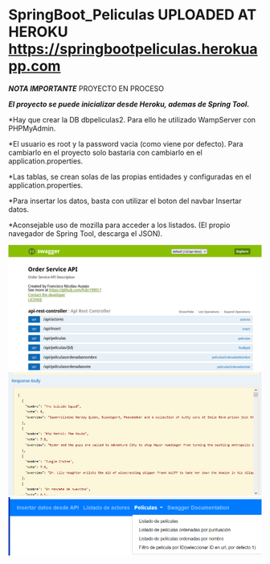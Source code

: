 # SpringBoot_Peliculas UPLOADED AT HEROKU https://springbootpeliculas.herokuapp.com
***NOTA IMPORTANTE***  PROYECTO EN PROCESO

***El proyecto se puede inicializar desde Heroku, ademas de Spring Tool.***

*Hay que crear la DB dbpeliculas2. Para ello he utilizado WampServer con PHPMyAdmin. 

*El usuario es root y la password vacia (como viene por defecto). Para cambiarlo en el proyecto solo bastaria con cambiarlo en el application.properties.

*Las tablas, se crean solas de las propias entidades y configuradas en el application.properties.

*Para insertar los datos, basta con utilizar el boton del navbar Insertar datos.

*Aconsejable uso de mozilla para acceder a los listados. (El propio navegador de Spring Tool,  descarga el JSON).


![ScreenShot](https://raw.githubusercontent.com/fran199017/SpringBoot_Peliculas/master/assets/captura1.png)
![ScreenShot](https://raw.githubusercontent.com/fran199017/SpringBoot_Peliculas/master/assets/captura2.png)
![ScreenShot](https://raw.githubusercontent.com/fran199017/SpringBoot_Peliculas/master/assets/captura3.png)
